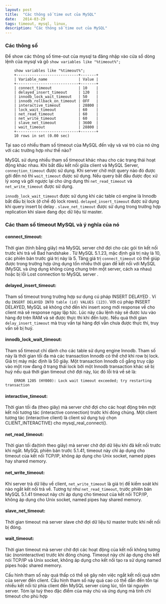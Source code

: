 ```yaml
---
layout: post
title:  "Các thông số time out của MySQL"
date:   2014-03-29
tags: timeout, mysql, linux, 
description: "Các thông số time out của MySQL"
---
```


### Các thông số

Để show các thông số time-out của mysql ta đăng nhập vào cửa sổ dòng lệnh của mysql và gõ 
`show variables like "%timeout%";`

```
	show variables like "%timeout%";
	+----------------------------+-------+
	| Variable_name              | Value |
	+----------------------------+-------+
	| connect_timeout            | 10    |
	| delayed_insert_timeout     | 120   |
	| innodb_lock_wait_timeout   | 50    |
	| innodb_rollback_on_timeout | OFF   |
	| interactive_timeout        | 28800 |
	| lock_wait_timeout          | 60    |
	| net_read_timeout           | 60    |
	| net_write_timeout          | 60    |
	| slave_net_timeout          | 3600  |
	| wait_timeout               | 28800 |
	+----------------------------+-------+
	10 rows in set (0.00 sec)
```

Tại sao có nhiều tham số timeout của MySQL đến vậy và vai trò của nó ứng với các trường hợp như thế nào?

MySQL sử dụng nhiều tham số timeout khác nhau cho các trạng thái hoạt động khác nhau. Khi bắt đầu kết nối giữa client và MySQL Server, `connection_timeout` được sử dụng. Khi server chờ một query nào đó được gởi 
đến nó thì `wait_timeout` được sử dụng. Nếu query bắt đầu được đọc xử lý xong và gởi ngược lại cho ứng dụng thì `net_read_timeout` và `net_write_timeout` được sử dụng.

`innodb_lock_wait_timeout` được sử dụng khi các table có engine là Innodb bắt đầu bị lock (ở chế độ lock rows). `delayed_insert_timeout` được sử dụng khi query insert bị delay . `slave_net_timeout` được sử dụng trong trường 
hợp replication khi slave đang đọc dữ liệu từ master.

### Các tham số timeout MySQL và ý nghĩa của nó
#### connect_timeout:

Thời gian (tính bằng giây) mà MySQL server chờ đợi cho các gói tin kết nối trước khi trả về Bad handshake . Từ MySQL 5.1.23, mặc định giá trị này là 10, các phiên bản trước giá trị này là 5. Tăng giá trị `connect_timeout`
có thể giúp được trong trường hợp ứng dụng tốn nhiều thời gian để kết nối với MySQL (MySQL và ứng dụng không cùng chung trên một server, cách xa nhau) hoặc bị lỗi Lost connection to MySQL server .

#### delayed\_insert\_timeout:

Tham số timeout trong trường hợp sư dụng cú pháp INSERT DELAYED . Ví dụ `INSERT DELAYED INTO table (id) VALUES (123)`. Với cú pháp INSERT DELAYED, MySQL sẽ không chờ đến khi insert xong mới response về cho client mà sẽ response ngay lập
tức. Lúc này câu lệnh này sẽ được lưu vào hàng đợ trên RAM và sẽ được thực thi khi đến lược. Nếu quá thời gian `delay_insert_timeout` mà truy vấn tại hàng đợi vẫn chưa được thực thi, truy vấn sẽ bị huỷ.

#### innodb\_lock\_wait\_timeout:

Tham số timeout chỉ dành cho các table sử dụng engine Innodb. Tham số này là thời gian tối đa mà các transaction Innodb có thể chờ khi row bị lock. Giá trị mày mặc định là 50 giây. Một transaction Innodb cố gắng truy cập vào một row đang ở
trạng thái lock bởi một Innodb transaction khác sẽ bị huỷ nếu quá thời gian timeout chờ đợi này, lúc đó lỗi trả về sẽ là:

```
	ERROR 1205 (HY000): Lock wait timeout exceeded; try restarting transaction
```

#### interactive_timeout:

Thời gian tối đa (theo giây) mà server chờ đợi cho các hoạt động trên một kết nối tương tác (interactive connection) trước khi đóng chúng. Một client tương tác (interactive client) là client sử dụng tuỳ chọn CLIENT\_INTERACTIVE) cho mysql\_real\_connect().

#### net\_read\_timeout:

Thời gian tối đa(tính theo giây) mà server chờ đợi dữ liệu khi đã kết nối trước khi ngắt. MySQL phiên bản trước 5.1.41, timeout này chỉ áp dụng cho timeout của kết nối TCP/IP, không áp dụng cho Unix socket, named pipes hay shared memory.

#### net\_write\_timeout:

Khi server trả dữ liệu về client, `net_write_timeout` là giá trị để kiểm soát khi nào ngắt kết nối trả về. Tương tự như `net_read_timeout`, trước phiên bản MySQL 5.1.41 timeout này chỉ áp dụng cho timeout của kết nối TCP/IP, không áp dụng cho Unix socket, named pipes hay
shared memory.

#### slave\_net\_timeout:

Thời gian timeout mà server slave chờ đợi dữ liệu từ master trước khi nết nối bị đóng.

#### wait_timeout:

Thời gian timeout mà server chờ đợi các hoạt động của kết nối không tương tác (noninteractive) trước khi đóng chúng. Timeout này chỉ áp dụng cho kết nói TCP/IP và Unix socket, không áp dụng cho kết nối tạo ra sử dụng named pipes hoặc shared memory.

Cấu hình tham số này quá thấp có thể sẽ gây nên việc ngắt kết nối quá sớm của server đến client. Cấu hình tham số này quá cao có thể dẫn đến tồn tại nhiều kết nối từ phía client đến MySQL server cùng lúc, tốn tài nguyên server. Tóm lại tuỳ theo đặc điểm của máy chủ và ứng 
dụng mà tinh chỉ timeout cho phù hợp


